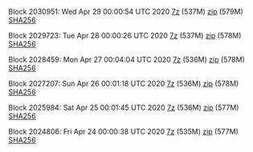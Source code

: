 Block 2030951: Wed Apr 29 00:00:54 UTC 2020 [7z]() (537M) [zip](https://transfer.sh/eVIKP/bootstrap.dat.20200429.zip) (579M) [SHA256](https://transfer.sh/OLXs7/sha256.txt)

Block 2029723: Tue Apr 28 00:00:26 UTC 2020 [7z](https://transfer.sh/ihpcb/bootstrap.dat.20200428.7z) (537M) [zip](https://transfer.sh/ctFSt/bootstrap.dat.20200428.zip) (578M) [SHA256](https://transfer.sh/Uf8yl/sha256.txt)

Block 2028459: Mon Apr 27 00:04:04 UTC 2020 [7z]() (536M) [zip](https://transfer.sh/l23VA/bootstrap.dat.20200427.zip) (578M) [SHA256](https://transfer.sh/ycYtj/sha256.txt)

Block 2027207: Sun Apr 26 00:01:18 UTC 2020 [7z]() (536M) [zip]() (578M) [SHA256]()

Block 2025984: Sat Apr 25 00:01:45 UTC 2020 [7z]() (536M) [zip](https://transfer.sh/OsVFO/bootstrap.dat.20200425.zip) (577M) [SHA256](https://transfer.sh/D6x9J/sha256.txt)

Block 2024806: Fri Apr 24 00:00:38 UTC 2020 [7z]() (535M) [zip](https://transfer.sh/1at4a/bootstrap.dat.20200424.zip) (577M) [SHA256](https://transfer.sh/11kUTw/sha256.txt)
